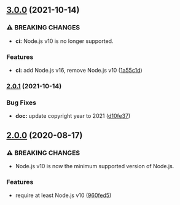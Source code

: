 ## [3.0.0](https://github.com/KenanY/jots/compare/2.0.1...3.0.0) (2021-10-14)


### ⚠ BREAKING CHANGES

* **ci:** Node.js v10 is no longer supported.

### Features

* **ci:** add Node.js v16, remove Node.js v10 ([1a55c1d](https://github.com/KenanY/jots/commit/1a55c1d9cc5850e449e357715d3479bb73d8ae6d))

### [2.0.1](https://github.com/KenanY/jots/compare/2.0.0...2.0.1) (2021-10-14)


### Bug Fixes

* **doc:** update copyright year to 2021 ([d10fe37](https://github.com/KenanY/jots/commit/d10fe37247e394d3c17c2b06264d52e80ccc7ecf))

## [2.0.0](https://github.com/KenanY/jots/compare/1.0.5...2.0.0) (2020-08-17)


### ⚠ BREAKING CHANGES

* Node.js v10 is now the minimum supported version of
Node.js.

### Features

* require at least Node.js v10 ([960fed5](https://github.com/KenanY/jots/commit/960fed5f44f0a8b2fb0e6d90297dcda48b3b45a7))
